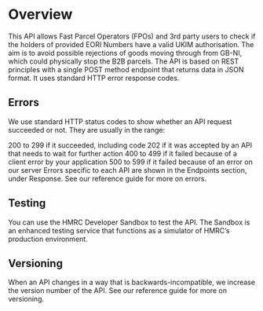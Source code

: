 # Overview
This API allows Fast Parcel Operators (FPOs) and 3rd party users to check if the holders of provided EORI Numbers have a valid UKIM authorisation.
The aim is to avoid possible rejections of goods moving through from GB-NI, which could physically stop the B2B parcels.
The API is based on REST principles with a single POST method endpoint that returns data in JSON format. It uses standard HTTP error response codes. 

## Errors
We use standard HTTP status codes to show whether an API request succeeded or not. They are usually in the range:

200 to 299 if it succeeded, including code 202 if it was accepted by an API that needs to wait for further action
400 to 499 if it failed because of a client error by your application
500 to 599 if it failed because of an error on our server
Errors specific to each API are shown in the Endpoints section, under Response. See our reference guide for more on errors.

## Testing
You can use the HMRC Developer Sandbox to test the API. The Sandbox is an enhanced testing service that functions as a simulator of HMRC’s production environment.

## Versioning
When an API changes in a way that is backwards-incompatible, we increase the version number of the API. See our reference guide for more on versioning.
